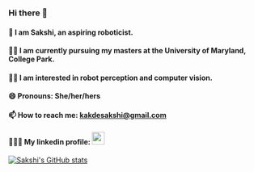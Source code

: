 ### Hi there 👋 
#### 👧 I am Sakshi, an aspiring roboticist. 
#### 👩‍🎓 I am currently pursuing my masters at the University of Maryland, College Park.
#### 👩‍💻 I am interested in robot perception and computer vision.

#### 😄 Pronouns: She/her/hers
#### 📫 How to reach me: kakdesakshi@gmail.com
#### 👩🏻‍💼 My linkedin profile: <a href="https://www.linkedin.com/in/sakshikakde/"><img height="25" src="https://img.shields.io/badge/LinkedIn-0077B5?style=for-the-badge&logo=linkedin&logoColor=white"></a>
[![Sakshi's GitHub stats](https://github-readme-stats.vercel.app/api?username=sakshikakde)](https://github.com/anuraghazra/github-readme-stats)


<!--
**sakshikakde/sakshikakde** is a ✨ _special_ ✨ repository because its `README.md` (this file) appears on your GitHub profile.

Here are some ideas to get you started:

- 🔭 I’m currently working on ...
- 🌱 I’m currently learning ...
- 👯 I’m looking to collaborate on ...
- 🤔 I’m looking for help with ...
- 💬 Ask me about ...
- 📫 How to reach me: ...
- 😄 Pronouns: ...
- ⚡ Fun fact: ...
-->
